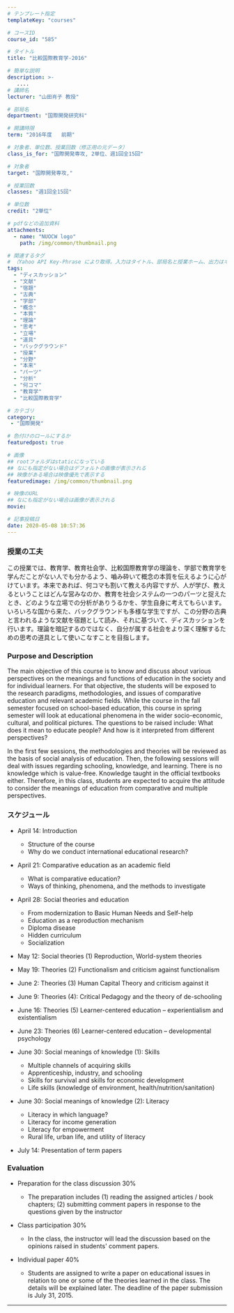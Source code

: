 ```yaml
---
# テンプレート指定
templateKey: "courses"

# コースID
course_id: "585"

# タイトル
title: "比較国際教育学-2016"

# 簡単な説明
description: >-
   ....
# 講師名
lecturer: "山田肖子 教授"

# 部局名
department: "国際開発研究科"

# 開講時限
term: "2016年度	前期"

# 対象者、単位数、授業回数（修正用の元データ）
class_is_for: "国際開発専攻, 2単位、週1回全15回"

# 対象者
target: "国際開発専攻,"

# 授業回数
classes: "週1回全15回"

# 単位数
credit: "2単位"

# pdfなどの追加資料
attachments:
  - name: "NUOCW logo" 
    path: /img/common/thumbnail.png

# 関連するタグ
# （Yahoo API Key-Phrase により取得。入力はタイトル、部局名と授業ホーム、出力はキーフレーズ（tags））
tags:
  - "ディスカッション"
  - "文献"
  - "宿題"
  - "古典"
  - "学部"
  - "概念"
  - "本質"
  - "理論"
  - "思考"
  - "立場"
  - "道具"
  - "バックグラウンド"
  - "授業"
  - "分野"
  - "本来"
  - "パーツ"
  - "分析"
  - "何コマ"
  - "教育学"
  - "比較国際教育学"

# カテゴリ
category:
 - "国際開発"

# 色付けのロールにするか
featuredpost: true

# 画像
## rootフォルダはstaticになっている
## なにも指定がない場合はデフォルトの画像が表示される
## 映像がある場合は映像優先で表示する
featuredimage: /img/common/thumbnail.png

# 映像のURL
## なにも指定がない場合は画像が表示される
movie: 

# 記事投稿日
date: 2020-05-08 10:57:36
---
```





### 授業の工夫

 この授業では、教育学、教育社会学、比較国際教育学の理論を、学部で教育学を学んだことがない人でも分かるよう、嚙み砕いて概念の本質を伝えるように心がけています。本来であれば、何コマも割いて教える内容ですが、人が学び、教えるということはどんな営みなのか、教育を社会システムの一つのパーツと捉えたとき、どのような立場での分析がありうるかを、学生自身に考えてもらいます。いろいろな国から来た、バックグラウンドも多様な学生ですが、この分野の古典と言われるような文献を宿題として読み、それに基づいて、ディスカッションを行います。理論を暗記するのではなく、自分が属する社会をより深く理解するための思考の道具として使いこなすことを目指します。







### Purpose and Description

The main objective of this course is to know and discuss about various perspectives on the meanings and functions of education in the society and for individual learners. For that objective, the students will be exposed to the research paradigms, methodologies, and issues of comparative education and relevant academic fields. While the course in the fall semester focused on school-based education, this course in spring semester will look at educational phenomena in the wider socio-economic, cultural, and political pictures. The questions to be raised include: What does it mean to educate people? And how is it interpreted from different perspectives?

In the first few sessions, the methodologies and theories will be reviewed as the basis of social analysis of education. Then, the following sessions will deal with issues regarding schooling, knowledge, and learning. There is no knowledge which is value-free. Knowledge taught in the official textbooks either. Therefore, in this class, students are expected to acquire the attitude to consider the meanings of education from comparative and multiple perspectives.


### スケジュール 

- April 14: Introduction
	- Structure of the course
	- Why do we conduct international educational research?
	
- April 21: Comparative education as an academic field
	- What is comparative education?
	- Ways of thinking, phenomena, and the methods to investigate

- April 28: Social theories and education
	- From modernization to Basic Human Needs and Self-help 
	- Education as a reproduction mechanism
	- Diploma disease
	- Hidden curriculum
	- Socialization

- May 12: Social theories (1) Reproduction, World-system theories

- May 19: Theories (2) Functionalism and criticism against functionalism

- June 2: Theories (3) Human Capital Theory and criticism against it

- June 9: Theories (4): Critical Pedagogy and the theory of de-schooling

- June 16: Theories (5) Learner-centered education – experientialism and existentialism

- June 23: Theories (6) Learner-centered education – developmental psychology

- June 30: Social meanings of knowledge (1): Skills 
	- Multiple channels of acquiring skills
	- Apprenticeship, industry, and schooling
	- Skills for survival and skills for economic development
	- Life skills (knowledge of environment, health/nutrition/sanitation)

- June 30: Social meanings of knowledge (2): Literacy
	- Literacy in which language?
	- Literacy for income generation
	- Literacy for empowerment
	- Rural life, urban life, and utility of literacy

- July 14: Presentation of term papers









### Evaluation

- Preparation for the class discussion 30%

	- The preparation includes (1) reading the assigned articles / book chapters; (2) submitting comment papers in response to the questions given by the instructor
	
- Class participation 30%
	- In the class, the instructor will lead the discussion based on the opinions raised in students' comment papers.
	
- Individual paper	40%
	- Students are assigned to write a paper on educational issues in relation to one or some of the theories learned in the class. The details will be explained later. The deadline of the paper submission is July 31, 2015.






-----